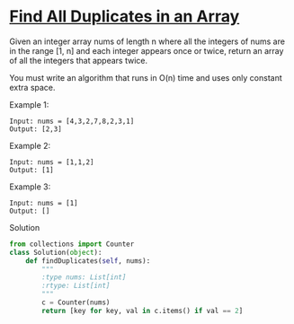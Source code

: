 # [Find All Duplicates in an Array](https://leetcode.com/problems/find-all-duplicates-in-an-array/)

Given an integer array nums of length n where all the integers of nums are in the range [1, n] and each integer appears once or twice, return an array of all the integers that appears twice.

You must write an algorithm that runs in O(n) time and uses only constant extra space.

Example 1:
```
Input: nums = [4,3,2,7,8,2,3,1]
Output: [2,3]
```
Example 2:
```
Input: nums = [1,1,2]
Output: [1]
```
Example 3:
```
Input: nums = [1]
Output: []
```
Solution
```python
from collections import Counter
class Solution(object):
    def findDuplicates(self, nums):
        """
        :type nums: List[int]
        :rtype: List[int]
        """
        c = Counter(nums)
        return [key for key, val in c.items() if val == 2]
```